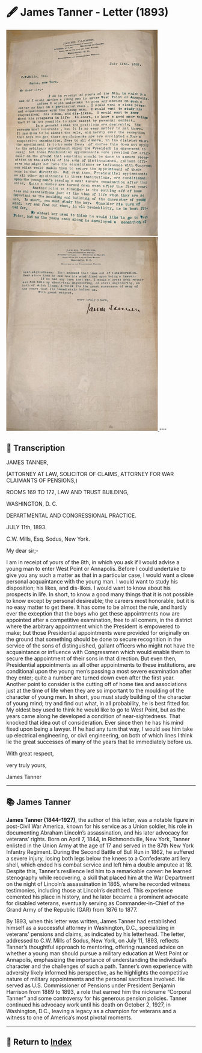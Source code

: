 # 🖋️ James Tanner - Letter (1893)

<a href="assets/Tanner_Letter_1.jpg" target="_blank">
  <img src="assets/Tanner_Letter_1.jpg" alt="Tanner Letter 1" style="max-width: 80%; height: auto;"/>
</a>
<a href="assets/Tanner_Letter_2.jpg" target="_blank">
  <img src="assets/Tanner_Letter_2.jpg" alt="Tanner Letter 2" style="max-width: 80%; height: auto;"/>
</a>
---

## 📜 Transcription

JAMES TANNER,

(ATTORNEY AT LAW, SOLICITOR OF CLAIMS,
ATTORNEY FOR WAR CLAIMANTS OF PENSIONS,)

ROOMS 169 TO 172, LAW AND TRUST BUILDING,

WASHINGTON, D. C.

DEPARTMENTAL AND CONGRESSIONAL PRACTICE.

JULY 11th, 1893.

C.W. Mills, Esq.
Sodus, New York.

My dear sir;-

I am in receipt of yours of the 8th, in which you ask if I would advise a young man to enter West Point or Annapolis. Before I could undertake to give you any such a matter as that in a particular case, I would want a close personal acquaintance with the young man. I would want to study his disposition; his likes, and dis-likes. I would want to know about his prospects in life. In short, to know a good many things that it is not possible to know except by personal desireable; the careers most honorable, but it is no easy matter to get there. It has come to be almost the rule, and hardly ever the exception that the boys who get these appointments now are appointed after a competitive examination, free to all comers, in the district where the arbitrary appointment which the President is empowered to make; but those Presidential appointments were provided for originally on the ground that something should be done to secure recognition in the service of the sons of distinguished, gallant officers who might not have the acquaintance or influence with Congressmen which would enable them to secure the appointment of their sons in that direction. But even then, Presidential appointments as all other appointments to these institutions, are conditional upon the young men’s passing a most severe examination after they enter; quite a number are turned down even after the first year.
Another point to consider is the cutting off of home ties and associations just at the time of life when they are so important to the moulding of the character of young men. In short, you must study building of the character of young mind; try and find out what, in all probability, he is best fitted for.
My oldest boy used to think he would like to go to West Point, but as the years came along he developed a condition of near-sightedness. That knocked that idea out of consideration. Ever since then he has his mind fixed upon being a lawyer. If he had any turn that way, I would see him take up electrical engineering, or civil engineering, on both of which lines I think lie the great successes of many of the years that lie immediately before us.

With great respect,

very truly yours,

James Tanner

---

## 📚 James Tanner

**James Tanner (1844–1927)**, the author of this letter, was a notable figure in post-Civil War America, known for his service as a Union soldier, his role in documenting Abraham Lincoln’s assassination, and his later advocacy for veterans’ rights. Born on April 7, 1844, in Richmondville, New York, Tanner enlisted in the Union Army at the age of 17 and served in the 87th New York Infantry Regiment. During the Second Battle of Bull Run in 1862, he suffered a severe injury, losing both legs below the knees to a Confederate artillery shell, which ended his combat service and left him a double amputee at 18. Despite this, Tanner’s resilience led him to a remarkable career: he learned stenography while recovering, a skill that placed him at the War Department on the night of Lincoln’s assassination in 1865, where he recorded witness testimonies, including those at Lincoln’s deathbed. This experience cemented his place in history, and he later became a prominent advocate for disabled veterans, eventually serving as Commander-in-Chief of the Grand Army of the Republic (GAR) from 1876 to 1877.

By 1893, when this letter was written, James Tanner had established himself as a successful attorney in Washington, D.C., specializing in veterans’ pensions and claims, as indicated by his letterhead. The letter, addressed to C.W. Mills of Sodus, New York, on July 11, 1893, reflects Tanner’s thoughtful approach to mentoring, offering nuanced advice on whether a young man should pursue a military education at West Point or Annapolis, emphasizing the importance of understanding the individual’s character and the challenges of such a path. Tanner’s own experience with adversity likely informed his perspective, as he highlights the competitive nature of military appointments and the personal sacrifices involved. He served as U.S. Commissioner of Pensions under President Benjamin Harrison from 1889 to 1893, a role that earned him the nickname “Corporal Tanner” and some controversy for his generous pension policies. Tanner continued his advocacy work until his death on October 2, 1927, in Washington, D.C., leaving a legacy as a champion for veterans and a witness to one of America’s most pivotal moments.


---

## 🔗 Return to [Index](index.md)
